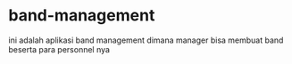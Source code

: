 # band-management

ini adalah aplikasi band management dimana manager bisa membuat band beserta para personnel nya

